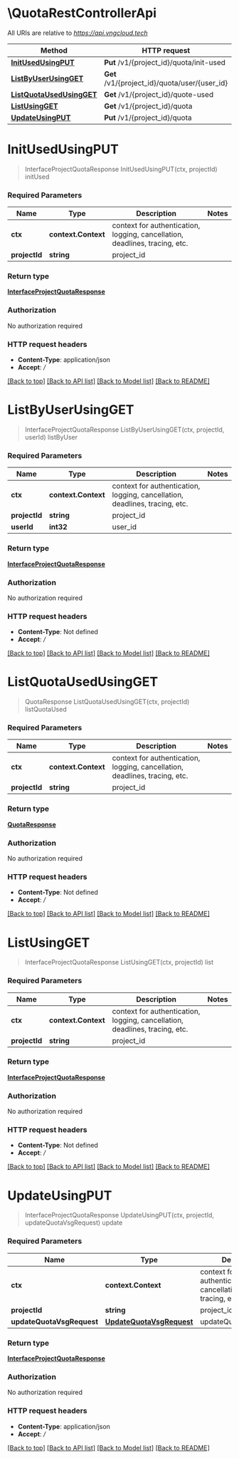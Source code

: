 # \QuotaRestControllerApi

All URIs are relative to *https://api.vngcloud.tech*

Method | HTTP request | Description
------------- | ------------- | -------------
[**InitUsedUsingPUT**](QuotaRestControllerApi.md#InitUsedUsingPUT) | **Put** /v1/{project_id}/quota/init-used | initUsed
[**ListByUserUsingGET**](QuotaRestControllerApi.md#ListByUserUsingGET) | **Get** /v1/{project_id}/quota/user/{user_id} | listByUser
[**ListQuotaUsedUsingGET**](QuotaRestControllerApi.md#ListQuotaUsedUsingGET) | **Get** /v1/{project_id}/quote-used | listQuotaUsed
[**ListUsingGET**](QuotaRestControllerApi.md#ListUsingGET) | **Get** /v1/{project_id}/quota | list
[**UpdateUsingPUT**](QuotaRestControllerApi.md#UpdateUsingPUT) | **Put** /v1/{project_id}/quota | update


# **InitUsedUsingPUT**
> InterfaceProjectQuotaResponse InitUsedUsingPUT(ctx, projectId)
initUsed

### Required Parameters

Name | Type | Description  | Notes
------------- | ------------- | ------------- | -------------
 **ctx** | **context.Context** | context for authentication, logging, cancellation, deadlines, tracing, etc.
  **projectId** | **string**| project_id | 

### Return type

[**InterfaceProjectQuotaResponse**](InterfaceProjectQuotaResponse.md)

### Authorization

No authorization required

### HTTP request headers

 - **Content-Type**: application/json
 - **Accept**: */*

[[Back to top]](#) [[Back to API list]](../README.md#documentation-for-api-endpoints) [[Back to Model list]](../README.md#documentation-for-models) [[Back to README]](../README.md)

# **ListByUserUsingGET**
> InterfaceProjectQuotaResponse ListByUserUsingGET(ctx, projectId, userId)
listByUser

### Required Parameters

Name | Type | Description  | Notes
------------- | ------------- | ------------- | -------------
 **ctx** | **context.Context** | context for authentication, logging, cancellation, deadlines, tracing, etc.
  **projectId** | **string**| project_id | 
  **userId** | **int32**| user_id | 

### Return type

[**InterfaceProjectQuotaResponse**](InterfaceProjectQuotaResponse.md)

### Authorization

No authorization required

### HTTP request headers

 - **Content-Type**: Not defined
 - **Accept**: */*

[[Back to top]](#) [[Back to API list]](../README.md#documentation-for-api-endpoints) [[Back to Model list]](../README.md#documentation-for-models) [[Back to README]](../README.md)

# **ListQuotaUsedUsingGET**
> QuotaResponse ListQuotaUsedUsingGET(ctx, projectId)
listQuotaUsed

### Required Parameters

Name | Type | Description  | Notes
------------- | ------------- | ------------- | -------------
 **ctx** | **context.Context** | context for authentication, logging, cancellation, deadlines, tracing, etc.
  **projectId** | **string**| project_id | 

### Return type

[**QuotaResponse**](QuotaResponse.md)

### Authorization

No authorization required

### HTTP request headers

 - **Content-Type**: Not defined
 - **Accept**: */*

[[Back to top]](#) [[Back to API list]](../README.md#documentation-for-api-endpoints) [[Back to Model list]](../README.md#documentation-for-models) [[Back to README]](../README.md)

# **ListUsingGET**
> InterfaceProjectQuotaResponse ListUsingGET(ctx, projectId)
list

### Required Parameters

Name | Type | Description  | Notes
------------- | ------------- | ------------- | -------------
 **ctx** | **context.Context** | context for authentication, logging, cancellation, deadlines, tracing, etc.
  **projectId** | **string**| project_id | 

### Return type

[**InterfaceProjectQuotaResponse**](InterfaceProjectQuotaResponse.md)

### Authorization

No authorization required

### HTTP request headers

 - **Content-Type**: Not defined
 - **Accept**: */*

[[Back to top]](#) [[Back to API list]](../README.md#documentation-for-api-endpoints) [[Back to Model list]](../README.md#documentation-for-models) [[Back to README]](../README.md)

# **UpdateUsingPUT**
> InterfaceProjectQuotaResponse UpdateUsingPUT(ctx, projectId, updateQuotaVsgRequest)
update

### Required Parameters

Name | Type | Description  | Notes
------------- | ------------- | ------------- | -------------
 **ctx** | **context.Context** | context for authentication, logging, cancellation, deadlines, tracing, etc.
  **projectId** | **string**| project_id | 
  **updateQuotaVsgRequest** | [**UpdateQuotaVsgRequest**](UpdateQuotaVsgRequest.md)| updateQuotaVsgRequest | 

### Return type

[**InterfaceProjectQuotaResponse**](InterfaceProjectQuotaResponse.md)

### Authorization

No authorization required

### HTTP request headers

 - **Content-Type**: application/json
 - **Accept**: */*

[[Back to top]](#) [[Back to API list]](../README.md#documentation-for-api-endpoints) [[Back to Model list]](../README.md#documentation-for-models) [[Back to README]](../README.md)

